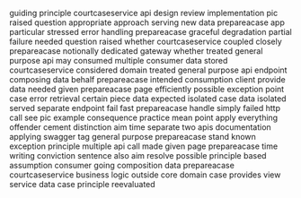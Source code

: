 guiding principle courtcaseservice api design review implementation pic raised question appropriate approach serving new data prepareacase app particular stressed error handling prepareacase graceful degradation partial failure needed question raised whether courtcaseservice coupled closely prepareacase notionally dedicated gateway whether treated general purpose api may consumed multiple consumer data stored courtcaseservice considered domain treated general purpose api endpoint composing data behalf prepareacase intended consumption client provide data needed given prepareacase page efficiently possible exception point case error retrieval certain piece data expected isolated case data isolated served separate endpoint fail fast prepareacase handle simply failed http call see pic example consequence practice mean point apply everything offender cement distinction aim time separate two apis documentation applying swagger tag general purpose prepareacase stand known exception principle multiple api call made given page prepareacase time writing conviction sentence also aim resolve possible principle based assumption consumer going composition data prepareacase courtcaseservice business logic outside core domain case provides view service data case principle reevaluated